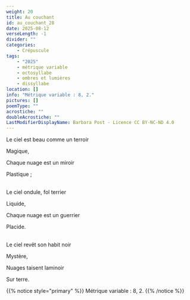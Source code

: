 ```yaml
---
weight: 20
title: Au couchant
id: au_couchant_28
date: 2025-08-12
verseLength: -1
divider: ""
categories:
    - Crépuscule
tags:
    - "2025"
    - métrique variable
    - octosyllabe
    - ombres et lumières
    - dissyllabe
location: []
info: "Métrique variable : 8, 2."
pictures: []
poemType: ""
acrostiche: ""
doubleAcrostiche: ""
LastModifierDisplayName: Barbara Post - Licence CC BY-NC-ND 4.0
---
```

Le ciel est beau comme un terroir

Magique,

Chaque nuage est un miroir

Plastique ;

 \
Le ciel ondule, fol terrier

Liquide,

Chaque nuage est un guerrier

Placide.

 \
Le ciel revêt son habit noir

Mystère,

Nuages taisent laminoir

Sur terre.

{{% notice style="primary" %}}
Métrique variable : 8, 2.
{{% /notice %}}